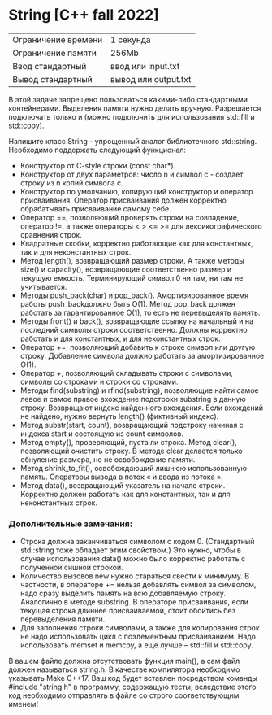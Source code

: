 # String [C++ fall 2022]

|   |   |
|---|---|
| Ограничение времени |	1 секунда |
| Ограничение памяти |	256Mb |
| Ввод	стандартный | ввод или input.txt |
| Вывод	стандартный | вывод или output.txt |

В этой задаче запрещено пользоваться какими-либо стандартными контейнерами. Выделения памяти нужно делать вручную. Разрешается подключать только <iostream> и <cstring> (можно подключить <algorithm> для использования std::fill и std::copy).

Напишите класс String - упрощенный аналог библиотечного std::string. Необходимо поддержать следующий функционал:

* Конструктор от C-style строки (const char*).
* Конструктор от двух параметров: число n и символ c - создает строку из n копий символа c.
* Конструктор по умолчанию, копирующий конструктор и оператор присваивания. Оператор присваивания должен корректно обрабатывать присваивание самому себе.
* Оператор ==, позволяющий проверять строки на совпадение, оператор !=, а также операторы < > <= >= для лексикографического сравнения строк.
* Квадратные скобки, корректно работающие как для константных, так и для неконстантных строк.
* Метод length(), возвращающий размер строки. А также методы size() и capacity(), возвращающие соответственно размер и текущую емкость. Терминирующий символ 0 ни там, ни там не учитывается.
* Методы push_back(char) и pop_back(). Амортизированное время работы push_backдолжно быть O(1). Метод pop_back должен работать за гарантированное O(1), то есть не перевыделять память.
* Методы front() и back(), возвращающие ссылку на начальный и на последний символы строки соответственно. Должны корректно работать и для константных, и для неконстантных строк.
* Оператор +=, позволяющий добавить к строке символ или другую строку. Добавление символа должно работать за амортизированное O(1).
* Оператор +, позволяющий складывать строки с символами, символы со строками и строки со строками.
* Методы find(substring) и rfind(substring), позволяющие найти самое левое и самое правое вхождение подстроки substring в данную строку. Возвращают индекс найденного вхождения. Если вхождений не найдено, нужно вернуть length() (фиктивный индекс).
* Метод substr(start, count), возвращающий подстроку начиная с индекса start и состоящую из count символов.
* Метод empty(), проверяющий, пуста ли строка. Метод clear(), позволяющий очистить строку. В методе clear делается только обнуление размера, но не освобождение памяти.
* Метод shrink_to_fit(), освобождающий лишнюю использованную память.
Операторы вывода в поток « и ввода из потока ».
* Метод data(), возвращающий указатель на начало строки. Корректно должен работать как для константных, так и для неконстантных строк.

### Дополнительные замечания:

* Строка должна заканчиваться символом с кодом 0. (Стандартный std::string тоже обладает этим свойством.) Это нужно, чтобы в случае использования data() можно было корректно работать с полученной сишной строкой.
* Количество вызовов new нужно стараться свести к минимуму. В частности, в операторе += нельзя добавлять символ за символом, надо сразу выделить память на всю добавляемую строку. Аналогично в методе substring. В операторе присваивания, если текущая строка длиннее присваиваемой, стоит обойтись без перевыделения памяти.
* Для заполнения строки символами, а также для копирования строк не надо использовать цикл с поэлементным присваиванием. Надо использовать memset и memcpy, а еще лучше – std::fill и std::copy.

В вашем файле должна отсутствовать функция main(), а сам файл должен называться string.h. В качестве компилятора необходимо указывать Make C++17. Ваш код будет вставлен посредством команды #include "string.h" в программу, содержащую тесты; вследствие этого код необходимо отправлять в файле со строго соответствующим именем!
